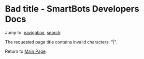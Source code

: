 # Bad title - SmartBots Developers Docs

Jump to: [navigation](#mw-head), [search](#p-search)

The requested page title contains invalid characters: "|".

Return to [Main Page](https://www.mysmartbots.com/dev/docs/Main_Page "Main Page").

